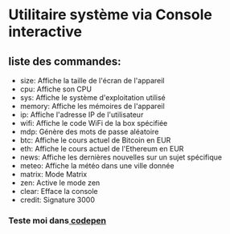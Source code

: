 # Utilitaire système via Console interactive 

## liste des commandes:

   - size: Affiche la taille de l'écran de l'appareil
   - cpu: Affiche son CPU
   - sys: Affiche le système d'exploitation utilisé
   - memory: Affiche les mémoires de l'appareil
   - ip: Affiche l'adresse IP de l'utilisateur
   - wifi: Affiche le code WiFi de la box spécifiée
   - mdp: Génère des mots de passe aléatoire
   - btc: Affiche le cours actuel de Bitcoin en EUR
   - eth: Affiche le cours actuel de l'Ethereum en EUR
   - news: Affiche les dernières nouvelles sur un sujet spécifique
   - meteo: Affiche la météo dans une ville donnée
   - matrix: Mode Matrix
   - zen: Active le mode zen
   - clear: Efface la console
   - credit: Signature 3000

   <h3>Teste moi dans<a href="https://codepen.io/h-lautre/full/WNareYJ"> codepen</a></h3>